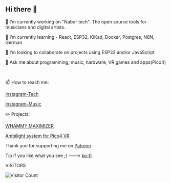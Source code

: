 ## Hi there 👋



🔭 I’m currently working on "Nabor tech". The open source tools for musicians and digital artists. 

🌱 I’m currently learning - React, ESP32, KiKad, Docker, Postgres, N8N, German

👯 I’m looking to collaborate on projects using ESP32 and/or JavaScript

💬 Ask me about programming, music, hardware, VR games and apps(Pico4)

<br>

📫 How to reach me:

[Instagram-Tech](https://instagram.com/highelectroniker)

[Instagram-Music](https://instagram.com/jsonslim)

:pencil2: Projects:

[WHAMMY MAXIMIZER](https://wave42.gumroad.com/l/whammymaximizer)

[Ambilight system for Pico4 VR](https://wave42.gumroad.com/l/vr_ambilight)

Thank you for supporting me on [Patreon](https://patreon.com/jsonslim?utm_medium=unknown&utm_source=join_link&utm_campaign=creatorshare_creator&utm_content=copyLink)

Tip if you like what you see ;) ---> [ko-fi](https://ko-fi.com/jsonslim)


VISITORS

![Visitor Count](https://profile-counter.glitch.me/jsonslim/count.svg)
